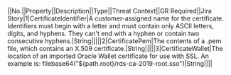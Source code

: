 ||No.||Property||Description||Type||Threat Context||GR Required||Jira Story|1|CertificateIdentifier|A customer-assigned name for the certificate. Identifiers must begin with a letter and must contain only ASCII letters, digits, and hyphens. They can't end with a hyphen or contain two consecutive hyphens.|String|||||2|CertificatePem|The contents of a .pem file, which contains an X.509 certificate.|String|||||3|CertificateWallet|The location of an imported Oracle Wallet certificate for use with SSL. An example is: filebase64("${path.root}/rds-ca-2019-root.sso")|String||||
